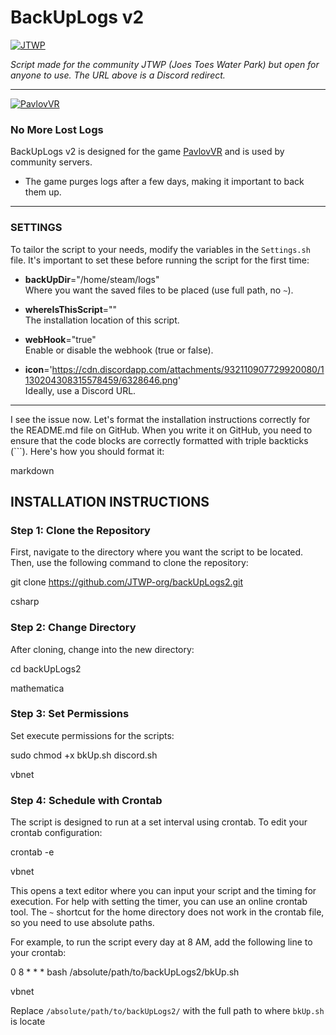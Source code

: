 # BackUpLogs v2

[![JTWP](https://media.moddb.com/images/members/4/3380/3379652/profile/Discord_button.png)](https://www.jtwp.org)

*Script made for the community JTWP (Joes Toes Water Park) but open for anyone to use. The URL above is a Discord redirect.*

---

[![PavlovVR](https://cdn.discordapp.com/attachments/932110907729920080/1130216713493938187/pvl.jpg)](https://nodesource.com/products/nsolid)

### No More Lost Logs

BackUpLogs v2 is designed for the game [PavlovVR](https://www.vankrupt.com/) and is used by community servers.

- The game purges logs after a few days, making it important to back them up.

---

### SETTINGS

To tailor the script to your needs, modify the variables in the `Settings.sh` file. It's important to set these before running the script for the first time:

- **backUpDir**="/home/steam/logs"  
  Where you want the saved files to be placed (use full path, no `~`).

- **whereIsThisScript**=""  
  The installation location of this script.

- **webHook**="true"  
  Enable or disable the webhook (true or false).

- **icon**='https://cdn.discordapp.com/attachments/932110907729920080/1130204308315578459/6328646.png'  
  Ideally, use a Discord URL.

---
I see the issue now. Let's format the installation instructions correctly for the README.md file on GitHub. When you write it on GitHub, you need to ensure that the code blocks are correctly formatted with triple backticks (```). Here's how you should format it:

markdown

## INSTALLATION INSTRUCTIONS

### Step 1: Clone the Repository
First, navigate to the directory where you want the script to be located. Then, use the following command to clone the repository:

git clone https://github.com/JTWP-org/backUpLogs2.git

csharp


### Step 2: Change Directory
After cloning, change into the new directory:

cd backUpLogs2

mathematica


### Step 3: Set Permissions
Set execute permissions for the scripts:

sudo chmod +x bkUp.sh discord.sh

vbnet


### Step 4: Schedule with Crontab
The script is designed to run at a set interval using crontab. To edit your crontab configuration:

crontab -e

vbnet

This opens a text editor where you can input your script and the timing for execution. For help with setting the timer, you can use an online crontab tool. The `~` shortcut for the home directory does not work in the crontab file, so you need to use absolute paths.

For example, to run the script every day at 8 AM, add the following line to your crontab:

0 8 * * * bash /absolute/path/to/backUpLogs2/bkUp.sh

vbnet

Replace `/absolute/path/to/backUpLogs2/` with the full path to where `bkUp.sh` is locate
